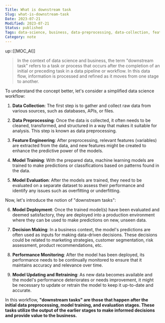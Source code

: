 ```yaml
---
Title: What is downstream task
Slug: what-is-downstream-task
Date: 2023-07-21
Modified: 2023-07-21
Status: published
Tags: data-science, business, data-preprocessing, data-collection, feature-engineering, model-training, model-evaluation, decision-making
Category: note
---
```

up::[[MOC_AI]]

> In the context of data science and business, the term "downstream task" refers to a task or process that occurs after the completion of an initial or preceding task in a data pipeline or workflow. In this data flow, information is processed and refined as it moves from one stage to another.

To understand the concept better, let's consider a simplified data science workflow:

1. **Data Collection**: The first step is to gather and collect raw data from various sources, such as databases, APIs, or files.
    
2. **Data Preprocessing**: Once the data is collected, it often needs to be cleaned, transformed, and structured in a way that makes it suitable for analysis. This step is known as data preprocessing.
    
3. **Feature Engineering**: After preprocessing, relevant features (variables) are extracted from the data, and new features might be created to enhance the predictive power of the models.
    
4. **Model Training**: With the prepared data, machine learning models are trained to make predictions or classifications based on patterns found in the data.
    
5. **Model Evaluation**: After the models are trained, they need to be evaluated on a separate dataset to assess their performance and identify any issues such as overfitting or underfitting.
    

Now, let's introduce the notion of "downstream tasks":

6. **Model Deployment**: Once the trained model(s) have been evaluated and deemed satisfactory, they are deployed into a production environment where they can be used to make predictions on new, unseen data.
    
7. **Decision Making**: In a business context, the model's predictions are often used as inputs for making data-driven decisions. These decisions could be related to marketing strategies, customer segmentation, risk assessment, product recommendations, etc.
    
8. **Performance Monitoring**: After the model has been deployed, its performance needs to be continually monitored to ensure that it maintains accuracy and relevance over time.
    
9. **Model Updating and Retraining**: As new data becomes available and the model's performance deteriorates or needs improvement, it might be necessary to update or retrain the model to keep it up-to-date and accurate.
    

In this workflow, **"downstream tasks" are those that happen after the initial data preprocessing, model training, and evaluation stages. These tasks utilize the output of the earlier stages to make informed decisions and provide value to the business.** 